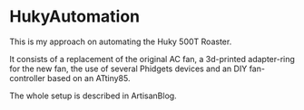 # HukyAutomation

This is my approach on automating the Huky 500T Roaster.

It consists of a replacement of the original AC fan, a 3d-printed adapter-ring for the new fan, the use of several Phidgets devices and an DIY fan-controller based on an ATtiny85.

The whole setup is described in ArtisanBlog.
<!--stackedit_data:
eyJoaXN0b3J5IjpbLTYyNjg3MjM2MF19
-->